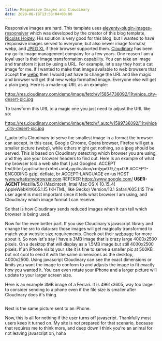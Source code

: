 ```yaml
---
title: Responsive Images and Cloudinary
date: 2020-06-18T13:58:04+00:00
---
```


Responsive images are hard. This template uses [eleventy-plugin-images-responsiver](https://nhoizey.github.io/eleventy-plugin-images-responsiver) which was developed by the creator of this blog template, [Nicolas Hoizey](https://github.com/nhoizey).
His solution is very good for this blog, but I wanted to have responsive images served to everyone, but also newer image formats( webp, and [JPEG XL](https://nicolas-hoizey.com/links/2020/05/27/how-jpeg-xl-compares-to-other-image-codecs) if their browser supported them.
[Cloudinary](https://cloudinary.com) has been my go-to image management company for a few years. One reason I am a loyal user is their image transformation capability. You can take an image and transform it just by using a URL. For example, let's say they host a cat image for me. If I wanted to make that image available to web browsers that accept the [webp](https://developers.google.com/speed/webp) then I would just have to change the URL and like magic and browser will get that new webp formatted image. Everyone else will get a plain jpeg.
Here is a made-up URL as an example:

https://res.cloudinary.com/demo/image/fetch/v15854736092/11ty/nice_city-desert-pic.jpg

To transform this URL to a magic one you just need to adjust the URL like so:

https://res.cloudinary.com/demo/image/fetch/f_auto/v1589736092/11ty/nice_city-desert-pic.jpg

f_auto tells Cloudinary to serve the smallest image in a format the browser can accept, in this case, Google Chrome, Opera browser, Firefox will get a smaller picture (webp), while others might get nothing, so a jpeg should be served. This is based on Cloudinary detecting which browser you are using, and they use your browser headers to find out.
Here is an example of what my browser told a web site that I just Googled.
ACCEPT text/html,application/xhtml+xml,application/xml;q=0.9,*/*;q=0.8
ACCEPT-ENCODING gzip, deflate, br
ACCEPT-LANGUAGE en-us
HOST www.whatismybrowser.com
REFERER https://www.google.com/
**USER-AGENT** Mozilla/5.0 (Macintosh; Intel Mac OS X 10_15_4) AppleWebKit/605.1.15 (KHTML, like Gecko) Version/13.1 Safari/605.1.15
The user agent is most important since it tells what browser I am using, and Cloudinary which image format I can receive.

So that is how Cloudinary sends reduced images when it can tell which browser is being used.

Now for the even better part. If you use Cloudinary's javascript library and change the src to data-src those images will get magically transformed to match your website size requirements. Check out their [webpage](https://cloudinary.com/documentation/responsive_images#automating_responsive_images_with_javascript) for more about it.
So now let's say I have a 3MB image that is crazy large 4000x2500 pixels. On a desktop that will display as a 1.5MB image but still 4000x2500 pixels. If an iPhone visits your site it is fine to serve a smaller pic at 500KB but not cool to send it with the same dimensions as the desktop, 4000x2500. 
Using javascript Cloudinary can see the exact dimensions or limits you want the image to conform to and adjusts the image to fit exactly how you wanted it. You can even rotate your iPhone and a larger picture will update to your larger screen size.

Here is an example 3MB image of a Ferrari. It is 4961x3605, way too large to consider sending to a phone even if the file size is smaller after Cloudinary does it's thing.
<img
   data-src="https://res.cloudinary.com/paulportfolio/image/upload/w_auto,c_scale,q_auto,f_auto,dpr_auto/v1592493970/11ty/ferrari-pista-3.jpg"
alt=""
class="cld-responsive" />

<img
   data-src="https://res.cloudinary.com/paulportfolio/image/upload/w_auto,c_scale,q_auto,f_auto,dpr_auto/v1592494095/11ty/ImageInfo.png"
alt=""
class="cld-responsive" />

Next is the same picture sent to an iPhone.




Now, this is all for nothing if the user turns off javascript. Thankfully most users keep it turned on. My site is not prepared for that scenario, because that requires me to think more, and deep down I think you're an animal for not leaving javascript on, haha
